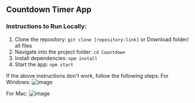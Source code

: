 ## Countdown Timer App

### Instructions to Run Locally:
1. Clone the repository: `git clone [repository-link]` or
   Download folder/ all files
3. Navigate into the project folder: `cd Countdown`
4. Install dependencies: `npm install`
5. Start the app: `npm start`


If the above instructions don't work, follow the following steps:
For Windows:
![image](https://github.com/user-attachments/assets/3087da34-bacd-434b-9988-1941be111ea6)

For Mac:
![image](https://github.com/user-attachments/assets/6744bea5-4034-48a1-beba-3fa9f0ebc540)
